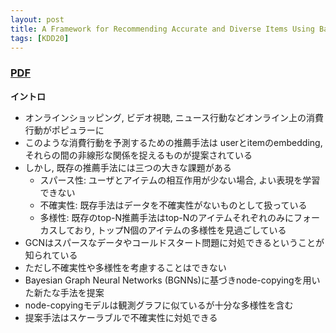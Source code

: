 ```yaml
---
layout: post
title: A Framework for Recommending Accurate and Diverse Items Using Bayesian Graph Convolutional Neural Networks 
tags: [KDD20]
---
```


<!--more-->

### [PDF](https://dl.acm.org/doi/pdf/10.1145/3394486.3403254)
**イントロ**
- オンラインショッピング, ビデオ視聴, ニュース行動などオンライン上の消費行動がポピュラーに
- このような消費行動を予測するための推薦手法は userとitemのembedding, それらの間の非線形な関係を捉えるものが提案されている
- しかし, 既存の推薦手法には三つの大きな課題がある
  - スパース性: ユーザとアイテムの相互作用が少ない場合, よい表現を学習できない
  - 不確実性: 既存手法はデータを不確実性がないものとして扱っている
  - 多様性: 既存のtop-N推薦手法はtop-Nのアイテムそれぞれのみにフォーカスしており, トップN個のアイテムの多様性を見過ごしている
- GCNはスパースなデータやコールドスタート問題に対処できるということが知られている
- ただし不確実性や多様性を考慮することはできない
- Bayesian Graph Neural Networks (BGNNs)に基づきnode-copyingを用いた新たな手法を提案
- node-copyingモデルは観測グラフに似ているが十分な多様性を含む
- 提案手法はスケーラブルで不確実性に対処できる


